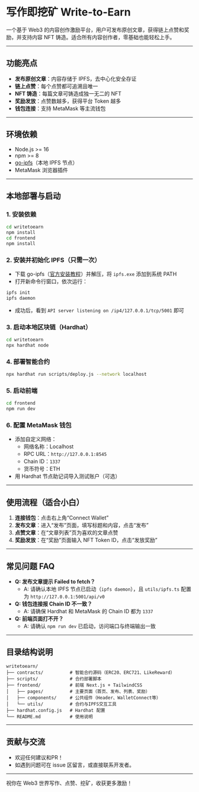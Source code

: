 # 写作即挖矿 Write-to-Earn

一个基于 Web3 的内容创作激励平台，用户可发布原创文章，获得链上点赞和奖励，并支持内容 NFT 铸造。适合所有内容创作者，零基础也能轻松上手。

---

## 功能亮点
- **发布原创文章**：内容存储于 IPFS，去中心化安全存证
- **链上点赞**：每个点赞都可追溯且唯一
- **NFT 铸造**：每篇文章可铸造成独一无二的 NFT
- **奖励发放**：点赞数越多，获得平台 Token 越多
- **钱包连接**：支持 MetaMask 等主流钱包

---

## 环境依赖
- Node.js >= 16
- npm >= 8
- [go-ipfs](https://docs.ipfs.tech/install/)（本地 IPFS 节点）
- MetaMask 浏览器插件

---

## 本地部署与启动

### 1. 安装依赖
```bash
cd writetoearn
npm install
cd frontend
npm install
```

### 2. 安装并初始化 IPFS（只需一次）
- 下载 go-ipfs（[官方安装教程](https://docs.ipfs.tech/install/)）并解压，将 `ipfs.exe` 添加到系统 PATH
- 打开新命令行窗口，依次运行：
```bash
ipfs init
ipfs daemon
```
- 成功后，看到 `API server listening on /ip4/127.0.0.1/tcp/5001` 即可

### 3. 启动本地区块链（Hardhat）
```bash
cd writetoearn
npx hardhat node
```

### 4. 部署智能合约
```bash
npx hardhat run scripts/deploy.js --network localhost
```

### 5. 启动前端
```bash
cd frontend
npm run dev
```

### 6. 配置 MetaMask 钱包
- 添加自定义网络：
  - 网络名称：Localhost
  - RPC URL：`http://127.0.0.1:8545`
  - Chain ID：`1337`
  - 货币符号：ETH
- 用 Hardhat 节点助记词导入测试账户（可选）

---

## 使用流程（适合小白）
1. **连接钱包**：点击右上角“Connect Wallet”
2. **发布文章**：进入“发布”页面，填写标题和内容，点击“发布”
3. **点赞文章**：在“文章列表”页为喜欢的文章点赞
4. **奖励发放**：在“奖励”页面输入 NFT Token ID，点击“发放奖励”

---

## 常见问题 FAQ
- **Q: 发布文章提示 Failed to fetch？**
  - A: 请确认本地 IPFS 节点已启动（`ipfs daemon`），且 `utils/ipfs.ts` 配置为 `http://127.0.0.1:5001/api/v0`
- **Q: 钱包连接报 Chain ID 不一致？**
  - A: 请确保 Hardhat 和 MetaMask 的 Chain ID 都为 `1337`
- **Q: 前端页面打不开？**
  - A: 请确认 `npm run dev` 已启动，访问端口与终端输出一致

---

## 目录结构说明
```
writetoearn/
├── contracts/          # 智能合约源码（ERC20、ERC721、LikeReward）
├── scripts/            # 合约部署脚本
├── frontend/           # 前端 Next.js + TailwindCSS
│   ├── pages/          # 主要页面（首页、发布、列表、奖励）
│   ├── components/     # 公共组件（Header、WalletConnect等）
│   └── utils/          # 合约与IPFS交互工具
├── hardhat.config.js   # Hardhat 配置
└── README.md           # 使用说明
```

---

## 贡献与交流
- 欢迎任何建议和PR！
- 如遇到问题可在 issue 区留言，或直接联系开发者。

---

祝你在 Web3 世界写作、点赞、挖矿，收获更多激励！
